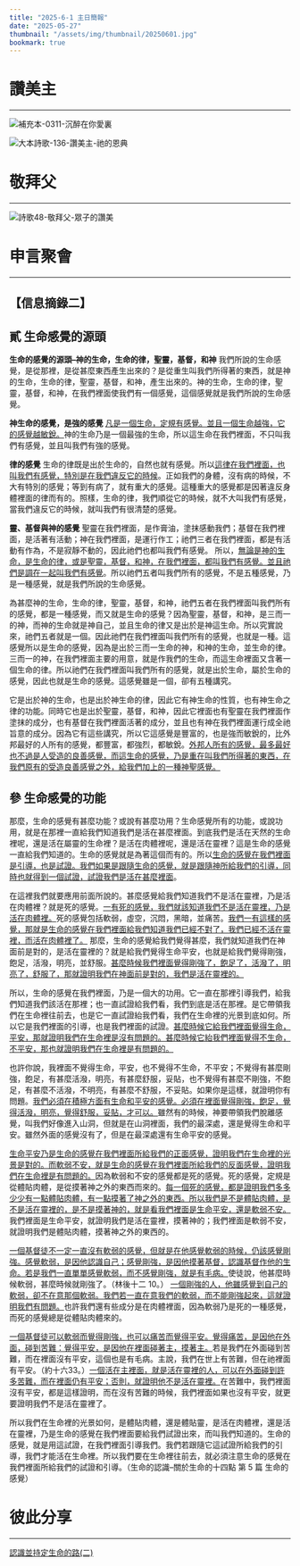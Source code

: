 ```yaml
---
title: "2025-6-1 主日簡報"
date: "2025-05-27"
thumbnail: "/assets/img/thumbnail/20250601.jpg"
bookmark: true
---
```


# 讚美主
___

![補充本-0311-沉醉在你愛裏](/assets/img/hymns/hymn-supplement-311.jpg "補充本-0311-沉醉在你愛裏")

![大本詩歌-136-讚美主-祂的恩典](/assets/img/hymns/hymn-136.jpg "大本詩歌-136-讚美主-祂的恩典")

# 敬拜父
___

![詩歌48-敬拜父-眾子的讚美](/assets/img/hymns/hymn-48.jpg "詩歌48-敬拜父-眾子的讚美")

# 申言聚會
___

## 【信息摘錄二】

## 貳 生命感覺的源頭

**生命的感覺的源頭–神的生命，生命的律，聖靈，基督，和神** 我們所說的生命感覺，是從那裡，是從甚麼東西產生出來的？是從重生叫我們所得著的東西，就是神的生命，生命的律，聖靈，基督，和神，產生出來的。神的生命，生命的律，聖靈，基督，和神，在我們裡面使我們有一個感覺，這個感覺就是我們所說的生命感覺。

**神生命的感覺，是強的感覺** <u>凡是一個生命，定規有感覺。並且一個生命越強，它的感覺越敏銳。</u>神的生命乃是一個最強的生命，所以這生命在我們裡面，不只叫我們有感覺，並且叫我們有強的感覺。

**律的感覺** 生命的律既是出於生命的，自然也就有感覺。所以<u>這律在我們裡面，也叫我們有感覺，特別是在我們違反它的時候</u>。正如我們的身體，沒有病的時候，不大有特別的感覺；等到有病了，就有重大的感覺。這種重大的感覺都是因著違反身體裡面的律而有的。照樣，生命的律，我們順從它的時候，就不大叫我們有感覺，當我們違反它的時候，就叫我們有很清楚的感覺。

**靈、基督與神的感覺** 聖靈在我們裡面，是作膏油，塗抹感動我們；基督在我們裡面，是活著有活動；神在我們裡面，是運行作工；祂們三者在我們裡面，都是有活動有作為，不是寂靜不動的，因此祂們也都叫我們有感覺。
所以，<u>無論是神的生命，是生命的律，或是聖靈，基督，和神，在我們裡面，都叫我們有感覺。並且祂們是調在一起叫我們有感覺</u>。所以祂們五者叫我們所有的感覺，不是五種感覺，乃是一種感覺，就是我們所說的生命感覺。

為甚麼神的生命，生命的律，聖靈，基督，和神，祂們五者在我們裡面叫我們所有的感覺，都是一種感覺，而又就是生命的感覺？因為聖靈，基督，和神，是三而一的神，而神的生命就是神自己，並且生命的律又是出於是神這生命。所以究實說來，祂們五者就是一個。因此祂們在我們裡面叫我們所有的感覺，也就是一種。這感覺所以是生命的感覺，因為是出於三而一生命的神，和神的生命，並生命的律。三而一的神，在我們裡面主要的用意，就是作我們的生命，而這生命裡面又含著一個生命的律。所以祂們在我們裡面叫我們所有的感覺，就是出於生命，屬於生命的感覺，因此也就是生命的感覺。這感覺雖是一個，卻有五種講究。

它是出於神的生命，也是出於神生命的律，因此它有神生命的性質，也有神生命之律的功能。同時它也是出於聖靈，基督，和神，因此它裡面也有聖靈在我們裡面作塗抹的成分，也有基督在我們裡面活著的成分，並且也有神在我們裡面運行成全祂旨意的成分。因為它有這些講究，所以它這感覺是豐富的，也是強而敏銳的，比外邦最好的人所有的感覺，都豐富，都強烈，都敏銳。<u>外邦人所有的感覺，最多最好也不過是人受造的良善感覺，而這生命的感覺，乃是重在叫我們所得著的東西，在我們原有的受造良善感覺之外，給我們加上的一種神聖感覺。</u>

## 參 生命感覺的功能

那麼，生命的感覺有甚麼功能？或說有甚麼功用？生命感覺所有的功能，或說功用，就是在那裡一直給我們知道我們是活在甚麼裡面。到底我們是活在天然的生命裡呢，還是活在屬靈的生命裡？是活在肉體裡呢，還是活在靈裡？這是生命的感覺一直給我們知道的。生命的感覺就是為著這個而有的。所以<u>生命的感覺在我們裡面是引導，也是試證。我們如果是跟隨生命的感覺，就是跟隨神所給我們的引導，同時也就得到一個試證，試證我們是活在甚麼裡面</u>。

在這裡我們就要應用前面所說的。甚麼感覺給我們知道我們不是活在靈裡，乃是活在肉體裡？就是死的感覺。<u>一有死的感覺，我們就該知道我們不是活在靈裡，乃是活在肉體裡。</u>死的感覺包括軟弱，虛空，沉悶，黑暗，並痛苦。<u>我們一有這樣的感覺，那就是生命的感覺在我們裡面給我們知道我們已經不對了，我們已經不活在靈裡，而活在肉體裡了。</u>
那麼，生命的感覺給我們覺得甚麼，我們就知道我們在神面前是對的，是活在靈裡的？就是給我們覺得生命平安，也就是給我們覺得剛強，飽足，活潑，明亮，並舒服。<u>甚麼時候我們裡面覺得剛強了，飽足了，活潑了，明亮了，舒服了，那就證明我們在神面前是對的，我們是活在靈裡的。</u>

所以，生命的感覺在我們裡面，乃是一個大的功用。它一直在那裡引導我們，給我們知道我們該活在那裡；也一直試證給我們看，我們到底是活在那裡。是它帶領我們在生命裡往前去，也是它一直試證紿我們看，我們在生命裡的光景到底如何。所以它是我們裡面的引導，也是我們裡面的試證。<u>甚麼時候它給我們裡面覺得生命，平安，那就證明我們在生命裡是沒有問題的。甚麼時候它紿我們裡面覺得不生命，不平安，那也就證明我們在生命裡是有問題的。</u>

也許你說，我裡面不覺得生命，平安，也不覺得不生命，不平安；不覺得有甚麼剛強，飽足，有甚麼活潑，明亮，有甚麼舒服，妥貼，也不覺得有甚麼不剛強，不飽足，有甚麼不活潑，不明亮，有甚麼不舒服，不妥貼。如果你是這樣，就證明你有問題。<u>我們必須在積極方面有生命和平安的感覺。必須在裡面覺得剛強，飽足，覺得活潑，明亮，覺得舒服，妥貼，才可以。</u>雖然有的時候，神要帶領我們脫離感覺，叫我們好像進入山洞，但就是在山洞裡面，我們的最深處，還是覺得生命和平安。雖然外面的感覺沒有了，但是在最深處還有生命平安的感覺。

<u>生命平安乃是生命的感覺在我們裡面所給我們的正面感覺，證明我們在生命裡的光景是對的。而軟弱不安，就是生命的感覺在我們裡面所給我們的反面感覺，證明我們在生命裡是有問題的。</u>因為軟弱和不安的感覺都是死的感覺。死的感覺，定規是從體貼肉體，是從摸著神之外的東西而來的。<u>每一個死的感覺，都是證明我們多多少少有一點體貼肉體，有一點摸著了神之外的東西。所以我們是不是體貼肉體，是不是活在靈裡的，是不是摸著神的，就是看我們裡面是生命平安，還是軟弱不安。</u>我們裡面是生命平安，就證明我們是活在靈裡，摸著神的；我們裡面是軟弱不安，就證明我們是體貼肉體，摸著神之外的東西的。

<u>一個基督徒不一定一直沒有軟弱的感覺，但就是在他感覺軟弱的時候，仍該感覺剛強。感覺軟弱，是因他認識自己；感覺剛強，是因他摸著基督，認識基督作他的生命。若是我們一直單單感覺軟弱，而不感覺剛強，就是有毛病。</u>使徒說，他甚麼時候軟弱，甚麼時候就剛強了。（林後十二 10。）
<u>一個剛強的人，他雖感覺到自己的軟弱，卻不在意那個軟弱。我們若一直在意我們的軟弱，而不能剛強起來，這就證明我們有問題。</u>也許我們還有些成分是在肉體裡面，因為軟弱乃是死的一種感覺，而死的感覺總是從體貼肉體來的。

<u>一個基督徒可以軟弱而覺得剛強，也可以痛苦而覺得平安。覺得痛苦，是因他在外面，碰到苦難：覺得平安，是因他在裡面碰著主，摸著主。</u>若是我們在外面碰到苦難，而在裡面沒有平安，這個也是有毛病。主說，我們在世上有苦難，但在祂裡面有平安。（約十六33。）<u>一個活在主裡面，就是活在靈裡的人，可以在外面碰到許多苦難，而在裡面仍有平安；否則，就證明他不是活在靈裡。</u>在苦難中，我們裡面沒有平安，都是這樣證明，而在沒有苦難的時候，我們裡面如果也沒有平安，就更要證明我們不是活在靈裡了。

所以我們在生命裡的光景如何，是體貼肉體，還是體貼靈，是活在肉體裡，還是活在靈裡，乃是生命的感覺在我們裡面要給我們試證出來，而叫我們知道的。生命的感覺，就是用這試證，在我們裡面引導我們。我們若跟隨它這試證所給我們的引導，我們才能活在生命裡。所以我們要在生命裡往前去，就必須注意生命的感覺在我們裡面所給我們的試證和引導。（生命的認識–關於生命的十四點 第 5 篇 生命的感覺）

# 彼此分享
___

<a href="../../assets/docs/2025toKnowAndHoldFastTheWayOfLife-2.pdf" download="認識並持定生命的路(二).pdf">認識並持定生命的路(二)</a>

<object data="../../assets/docs/2025toKnowAndHoldFastTheWayOfLife-2.pdf" width="100%" height="1000" type='application/pdf'></object>
